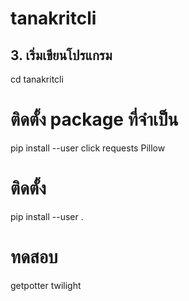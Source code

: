 # tanakritcli
## 3. เริ่มเขียนโปรแกรม 
cd tanakritcli
# ติดตั้ง package ที่จำเป็น
 pip install --user click requests Pillow
# ติดตั้ง
pip install --user .
# ทดสอบ
getpotter twilight
